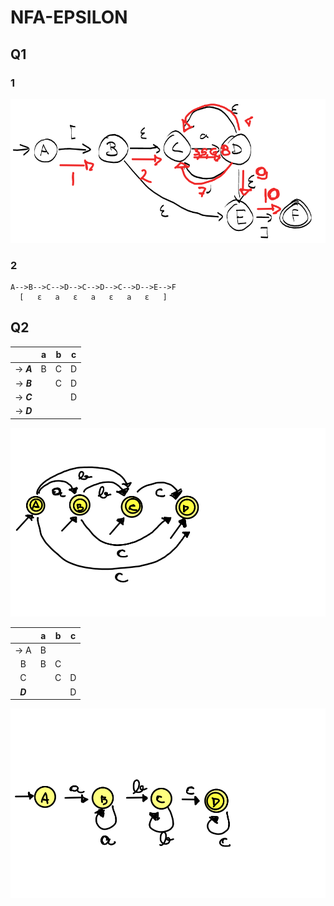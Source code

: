 # NFA-EPSILON

## Q1

### 1

![Q1](./Q1.png)

### 2

```
A-->B-->C-->D-->C-->D-->C-->D-->E-->F
  [   ε   a   ε   a   ε   a   ε   ]
```

## Q2

|            |  a  |  b  |  c  |
| :--------: | :-: | :-: | :-: |
| -> **_A_** |  B  |  C  |  D  |
| -> **_B_** |     |  C  |  D  |
| -> **_C_** |     |     |  D  |
| -> **_D_** |     |     |     |

![Q2_A](Q2_A.png)

|         |  a  |  b  |  c  |
| :-----: | :-: | :-: | :-: |
|  -> A   |  B  |     |     |
|    B    |  B  |  C  |     |
|    C    |     |  C  |  D  |
| **_D_** |     |     |  D  |

![Q2_A](Q2_B.png)
